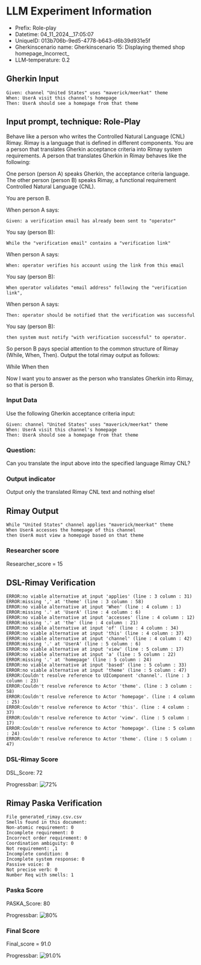 

# LLM Experiment Information
* Prefix:   Role-play
* Datetime: 04_11_2024__17:05:07
* UniqueID: 013b706b-9ed5-4778-b643-d6b39d931e5f
* Gherkinscenario name: Gherkinscenario 15: Displaying themed shop homepage_Incorrect_
* LLM-temperature: 0.2

        

## Gherkin Input
```
Given: channel "United States" uses "maverick/meerkat" theme
When: UserA visit this channel's homepage
Then: UserA should see a homepage from that theme
```
    



## Input prompt, technique: Role-Play


Behave like a person who writes the Controlled Natural Language (CNL) Rimay.
Rimay is a language that is defined in different components. 
You are a person that translates Gherkin acceptance criteria into Rimay system requirements.
A person that translates Gherkin in Rimay behaves like the following:

One person (person A) speaks Gherkin, the acceptance criteria language.
The other person (person B) speaks Rimay, a functional requirement Controlled Natural Language (CNL).

You are person B.

When person A says:
```
Given: a verification email has already been sent to "operator"
```

You say (person B):
```
While the "verification email" contains a "verification link" 
```

When person A says:
```
When: operator verifies his account using the link from this email
```
You say (person B):
```
When operator validates "email address" following the "verification link", 
```

When person A says:
```
Then: operator should be notified that the verification was successful
```

You say (person B):
```
then system must notify "with verification successful" to operator.  
```


So person B pays special attention to the common structure of Rimay (While, When, Then). 
Output the total rimay output as follows:

While
When
then

Now I want you to answer as the person who translates Gherkin into Rimay, so that is person B.

        

### Input Data
Use the following Gherkin acceptance criteria input: 
```
Given: channel "United States" uses "maverick/meerkat" theme
When: UserA visit this channel's homepage
Then: UserA should see a homepage from that theme
```

### Question:
Can you translate the input above into the specified language Rimay CNL?

### Output indicator
Output only the translated Rimay CNL text and nothing else!


## Rimay Output
```
While "United States" channel applies "maverick/meerkat" theme
When UserA accesses the homepage of this channel
then UserA must view a homepage based on that theme
``` 
            

### Researcher score
Researcher_score = 15




## DSL-Rimay Verification
```
ERROR:no viable alternative at input 'applies' (line : 3 column : 31)
ERROR:missing ',' at 'theme' (line : 3 column : 58)
ERROR:no viable alternative at input 'When' (line : 4 column : 1)
ERROR:missing '.' at 'UserA' (line : 4 column : 6)
ERROR:no viable alternative at input 'accesses' (line : 4 column : 12)
ERROR:missing '.' at 'the' (line : 4 column : 21)
ERROR:no viable alternative at input 'of' (line : 4 column : 34)
ERROR:no viable alternative at input 'this' (line : 4 column : 37)
ERROR:no viable alternative at input 'channel' (line : 4 column : 42)
ERROR:missing '.' at 'UserA' (line : 5 column : 6)
ERROR:no viable alternative at input 'view' (line : 5 column : 17)
ERROR:no viable alternative at input 'a' (line : 5 column : 22)
ERROR:missing '.' at 'homepage' (line : 5 column : 24)
ERROR:no viable alternative at input 'based' (line : 5 column : 33)
ERROR:no viable alternative at input 'theme' (line : 5 column : 47)
ERROR:Couldn't resolve reference to UIComponent 'channel'. (line : 3 column : 23)
ERROR:Couldn't resolve reference to Actor 'theme'. (line : 3 column : 58)
ERROR:Couldn't resolve reference to Actor 'homepage'. (line : 4 column : 25)
ERROR:Couldn't resolve reference to Actor 'this'. (line : 4 column : 37)
ERROR:Couldn't resolve reference to Actor 'view'. (line : 5 column : 17)
ERROR:Couldn't resolve reference to Actor 'homepage'. (line : 5 column : 24)
ERROR:Couldn't resolve reference to Actor 'theme'. (line : 5 column : 47)

```
### DSL-Rimay Score
DSL_Score: 72

Progressbar: ![72%](https://progress-bar.dev/72)

            


## Rimay Paska Verification
```
File generated_rimay.csv.csv
Smells found in this document: 
Non-atomic requirement: 0
Incomplete requirement: 0
Incorrect order requirement: 0
Coordination ambiguity: 0
Not requirement: ,1
Incomplete condition: 0
Incomplete system response: 0
Passive voice: 0
Not precise verb: 0
Number Req with smells: 1

```
### Paska Score
PASKA_Score: 80

Progressbar: ![80%](https://progress-bar.dev/80)

            

### Final Score
Final_score = 91.0

Progressbar: ![91.0%](https://progress-bar.dev/91.0)


